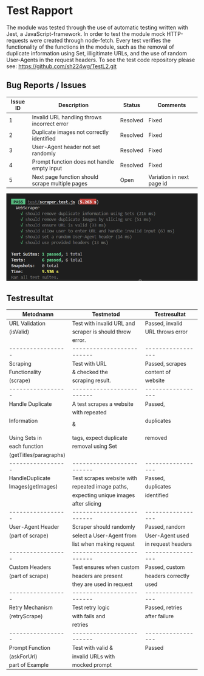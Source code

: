 # Test Rapport

The module was tested through the use of automatic testing written with Jest, a JavaScript-framework. In order to test the module mock HTTP-requests were created through node-fetch. Every test verifies the functionality of the functions in the module, such as the removal of duplicate information using Set, illigitimate URLs, and the use of random User-Agents in the request headers.
To see the test code repository please see:
https://github.com/sh224wg/TestL2.git

## Bug Reports / Issues

| Issue ID | Description                                      | Status   | Comments                        |
|----------|--------------------------------------------------|----------|---------------------------------|
| 1        | Invalid URL handling throws incorrect error      | Resolved | Fixed                           |
| 2        | Duplicate images not correctly identified        | Resolved | Fixed                           |
| 3        | User-Agent header not set randomly               | Resolved | Fixed                           |
| 4        | Prompt function does not handle empty input      | Resolved | Fixed                           |
| 5        | Next page function should scrape multiple pages  | Open     | Variation in next page id       |

![Test Results](./test.png)

## Testresultat
|Metodnamn        | Testmetod               | Testresultat    |
|-----------------|-------------------------|-----------------|
| URL Validation  |Test with invalid URL and| Passed, invalid |
| (isValid)       |scraper is should throw  | URL throws error|
|                 |error.                   |                 |
|-----------------|-------------------------|-----------------|
|Scraping         |Test with URL            | Passed, scrapes |
|Functionality    | & checked the           | content of      | 
|(scrape)         |scraping result.         | website         |
|-----------------|-------------------------|-----------------|
|Handle Duplicate |A test scrapes a website | Passed,         |
|Information      |with repeated <p> & <h>  | duplicates      |
|Using Sets in    |tags, expect duplicate   | removed         | 
|each function    | removal using Set       |                 |
|(getTitles/paragraphs)|                    |                 |
|-----------------|-------------------------|-----------------|
|HandleDuplicate  |Test scrapes website with| Passed,         |
|Images(getImages)|repeated image paths,    | duplicates      | 
|                 |expecting unique images  | identified      |
|                 |after slicing            |                 |
|-----------------|-------------------------|-----------------|
|User-Agent Header|Scraper should randomly  | Passed, random  |
|(part of scrape) |select a User-Agent from | User-Agent used |
|                 |list when making request |in request headers|
|-----------------|-------------------------|-----------------|
|Custom Headers   |Test ensures when custom | Passed, custom  |
|(part of scrape) | headers are present     | headers correctly|                  
|                 |they are used in request |   used          |
|-----------------|-------------------------|-----------------|
|Retry Mechanism  |Test retry logic         | Passed, retries |
|(retryScrape)    |with fails and           | after failure   |
|                 |retries                  |                 |
|-----------------|-------------------------|-----------------|
|Prompt Function  |Test with valid &        | Passed          |
|(askForUrl)      |invalid URLs with        |                 |
|part of Example  |mocked prompt            |                 |
